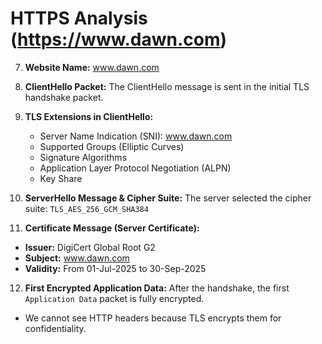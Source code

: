 # HTTPS Analysis (https://www.dawn.com)

7. **Website Name:** www.dawn.com

8. **ClientHello Packet:**
   The ClientHello message is sent in the initial TLS handshake packet.

9. **TLS Extensions in ClientHello:**
   - Server Name Indication (SNI): www.dawn.com
   - Supported Groups (Elliptic Curves)
   - Signature Algorithms
   - Application Layer Protocol Negotiation (ALPN)
   - Key Share

10. **ServerHello Message & Cipher Suite:**
   The server selected the cipher suite:
   `TLS_AES_256_GCM_SHA384`

11. **Certificate Message (Server Certificate):**
   - **Issuer:** DigiCert Global Root G2
   - **Subject:** www.dawn.com
   - **Validity:** From 01-Jul-2025 to 30-Sep-2025

12. **First Encrypted Application Data:**
   After the handshake, the first `Application Data` packet is fully encrypted.
   - We cannot see HTTP headers because TLS encrypts them for confidentiality.
